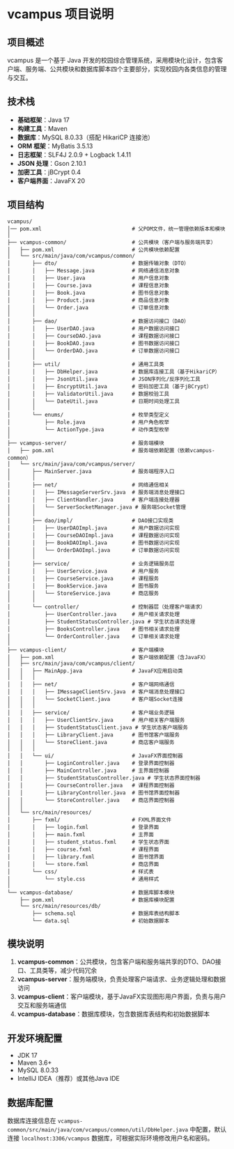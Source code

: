 # vcampus 项目说明

## 项目概述
vcampus 是一个基于 Java 开发的校园综合管理系统，采用模块化设计，包含客户端、服务端、公共模块和数据库脚本四个主要部分，实现校园内各类信息的管理与交互。

## 技术栈
- **基础框架**：Java 17
- **构建工具**：Maven
- **数据库**：MySQL 8.0.33（搭配 HikariCP 连接池）
- **ORM 框架**：MyBatis 3.5.13
- **日志框架**：SLF4J 2.0.9 + Logback 1.4.11
- **JSON 处理**：Gson 2.10.1
- **加密工具**：jBCrypt 0.4
- **客户端界面**：JavaFX 20

## 项目结构

```
vcampus/
│── pom.xml                             # 父POM文件，统一管理依赖版本和模块
│
├── vcampus-common/                     # 公共模块（客户端与服务端共享）
│   ├── pom.xml                         # 公共模块依赖配置
│   └── src/main/java/com/vcampus/common/
│       ├── dto/                        # 数据传输对象（DTO）
│       │   ├── Message.java            # 网络通信消息对象
│       │   ├── User.java               # 用户信息对象
│       │   ├── Course.java             # 课程信息对象
│       │   ├── Book.java               # 图书信息对象
│       │   ├── Product.java            # 商品信息对象
│       │   └── Order.java              # 订单信息对象
│       │
│       ├── dao/                        # 数据访问接口（DAO）
│       │   ├── UserDAO.java            # 用户数据访问接口
│       │   ├── CourseDAO.java          # 课程数据访问接口
│       │   ├── BookDAO.java            # 图书数据访问接口
│       │   └── OrderDAO.java           # 订单数据访问接口
│       │
│       ├── util/                       # 通用工具类
│       │   ├── DbHelper.java           # 数据库连接工具（基于HikariCP）
│       │   ├── JsonUtil.java           # JSON序列化/反序列化工具
│       │   ├── EncryptUtil.java        # 密码加密工具（基于jBCrypt）
│       │   ├── ValidatorUtil.java      # 数据校验工具
│       │   └── DateUtil.java           # 日期时间处理工具
│       │
│       └── enums/                      # 枚举类型定义
│           ├── Role.java               # 用户角色枚举
│           └── ActionType.java         # 动作类型枚举
│
├── vcampus-server/                     # 服务端模块
│   ├── pom.xml                         # 服务端依赖配置（依赖vcampus-common）
│   └── src/main/java/com/vcampus/server/
│       ├── MainServer.java             # 服务端程序入口
│       │
│       ├── net/                        # 网络通信相关
│       │   ├── IMessageServerSrv.java  # 服务端消息处理接口
│       │   ├── ClientHandler.java      # 客户端连接处理器
│       │   └── ServerSocketManager.java # 服务端Socket管理
│       │
│       ├── dao/impl/                   # DAO接口实现类
│       │   ├── UserDAOImpl.java        # 用户数据访问实现
│       │   ├── CourseDAOImpl.java      # 课程数据访问实现
│       │   ├── BookDAOImpl.java        # 图书数据访问实现
│       │   └── OrderDAOImpl.java       # 订单数据访问实现
│       │
│       ├── service/                    # 业务逻辑服务层
│       │   ├── UserService.java        # 用户服务
│       │   ├── CourseService.java      # 课程服务
│       │   ├── BookService.java        # 图书服务
│       │   └── StoreService.java       # 商店服务
│       │
│       └── controller/                 # 控制器层（处理客户端请求）
│           ├── UserController.java     # 用户相关请求处理
│           ├── StudentStatusController.java # 学生状态请求处理
│           ├── BooksController.java    # 图书相关请求处理
│           └── OrderController.java    # 订单相关请求处理
│
├── vcampus-client/                     # 客户端模块
│   ├── pom.xml                         # 客户端依赖配置（含JavaFX）
│   ├── src/main/java/com/vcampus/client/
│   │   ├── MainApp.java                # JavaFX应用启动类
│   │   │
│   │   ├── net/                        # 客户端网络通信
│   │   │   ├── IMessageClientSrv.java  # 客户端消息处理接口
│   │   │   └── SocketClient.java       # 客户端Socket连接
│   │   │
│   │   ├── service/                    # 客户端业务逻辑
│   │   │   ├── UserClientSrv.java      # 用户相关客户端服务
│   │   │   ├── StudentStatusClient.java # 学生状态客户端服务
│   │   │   ├── LibraryClient.java      # 图书馆客户端服务
│   │   │   └── StoreClient.java        # 商店客户端服务
│   │   │
│   │   └── ui/                         # JavaFX界面控制器
│   │       ├── LoginController.java    # 登录界面控制器
│   │       ├── MainController.java     # 主界面控制器
│   │       ├── StudentStatusController.java # 学生状态界面控制器
│   │       ├── CourseController.java   # 课程界面控制器
│   │       ├── LibraryController.java  # 图书馆界面控制器
│   │       └── StoreController.java    # 商店界面控制器
│   │
│   └── src/main/resources/
│       ├── fxml/                       # FXML界面文件
│       │   ├── login.fxml              # 登录界面
│       │   ├── main.fxml               # 主界面
│       │   ├── student_status.fxml     # 学生状态界面
│       │   ├── course.fxml             # 课程界面
│       │   ├── library.fxml            # 图书馆界面
│       │   └── store.fxml              # 商店界面
│       └── css/                        # 样式表
│           └── style.css               # 通用样式
│
└── vcampus-database/                   # 数据库脚本模块
    ├── pom.xml                         # 数据库模块配置
    └── src/main/resources/db/
        ├── schema.sql                  # 数据库表结构脚本
        └── data.sql                    # 初始数据脚本
```

## 模块说明
1. **vcampus-common**：公共模块，包含客户端和服务端共享的DTO、DAO接口、工具类等，减少代码冗余
2. **vcampus-server**：服务端模块，负责处理客户端请求、业务逻辑处理和数据访问
3. **vcampus-client**：客户端模块，基于JavaFX实现图形用户界面，负责与用户交互和服务端通信
4. **vcampus-database**：数据库模块，包含数据库表结构和初始数据脚本

## 开发环境配置
- JDK 17
- Maven 3.6+
- MySQL 8.0.33
- IntelliJ IDEA（推荐）或其他Java IDE

## 数据库配置
数据库连接信息在 `vcampus-common/src/main/java/com/vcampus/common/util/DbHelper.java` 中配置，默认连接 `localhost:3306/vcampus` 数据库，可根据实际环境修改用户名和密码。